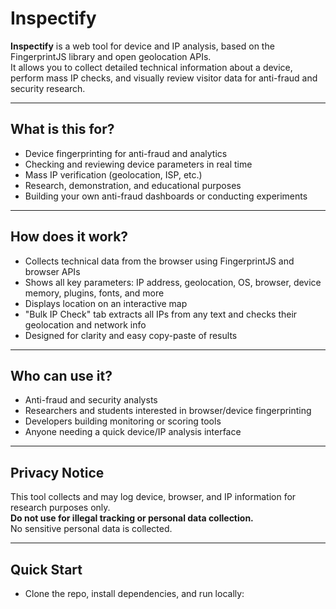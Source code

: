 # Inspectify

**Inspectify** is a web tool for device and IP analysis, based on the FingerprintJS library and open geolocation APIs.  
It allows you to collect detailed technical information about a device, perform mass IP checks, and visually review visitor data for anti-fraud and security research.

---

## What is this for?

- Device fingerprinting for anti-fraud and analytics
- Checking and reviewing device parameters in real time
- Mass IP verification (geolocation, ISP, etc.)
- Research, demonstration, and educational purposes
- Building your own anti-fraud dashboards or conducting experiments

---

## How does it work?

- Collects technical data from the browser using FingerprintJS and browser APIs
- Shows all key parameters: IP address, geolocation, OS, browser, device memory, plugins, fonts, and more
- Displays location on an interactive map
- "Bulk IP Check" tab extracts all IPs from any text and checks their geolocation and network info
- Designed for clarity and easy copy-paste of results

---

## Who can use it?

- Anti-fraud and security analysts
- Researchers and students interested in browser/device fingerprinting
- Developers building monitoring or scoring tools
- Anyone needing a quick device/IP analysis interface

---

## Privacy Notice

This tool collects and may log device, browser, and IP information for research purposes only.  
**Do not use for illegal tracking or personal data collection.**  
No sensitive personal data is collected.

---

## Quick Start

- Clone the repo, install dependencies, and run locally:
